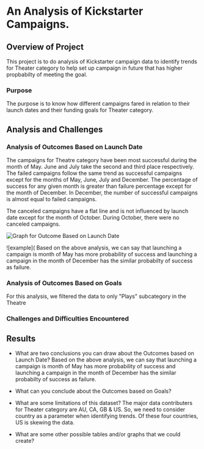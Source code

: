 # An Analysis of Kickstarter Campaigns.

## Overview of Project
This project is to do analysis of Kickstarter campaign data to identify trends for Theater category to help set up campaign in future that has higher propbabilty of meeting the goal.

### Purpose
The purpose is to know how different campaigns fared in relation to their launch dates and their funding goals for Theater category.

## Analysis and Challenges

### Analysis of Outcomes Based on Launch Date

The campaigns for Theatre category have been most successful during the month of May. June and July take the second and third place respectively. The failed campaigns follow the same trend as successful campaigns except for the months of May, June, July and December. The percentage of success for any given month is greater than failure percentage except for the month of December. In December, the number of successful campaigns is almost equal to failed campaigns.

The canceled campaigns have a flat line and is not influenced by launch date except for the month of October. During October, there were no canceled campaigns.

![Graph for Outcome Based on Launch Date](Resources/Theater_Outcomes_vs__Launch.png)

![example](
Based on the above analysis, we can say that launching a campaign is month of May has more probability of success and launching a campaign in the month of December has the similar probabilty of success as failure.

### Analysis of Outcomes Based on Goals
For this analysis, we filtered the data to only "Plays" subcategory in the Theatre 


### Challenges and Difficulties Encountered



## Results

- What are two conclusions you can draw about the Outcomes based on Launch Date?
Based on the above analysis, we can say that launching a campaign is month of May has more probability of success and launching a campaign in the month of December has the similar probabilty of success as failure.

- What can you conclude about the Outcomes based on Goals?


- What are some limitations of this dataset?
The major data contributers for Theater category are AU, CA, GB & US. So, we need to consider country as a parameter when identifying trends.
Of these four countries, US is skewing the data.

- What are some other possible tables and/or graphs that we could create?
